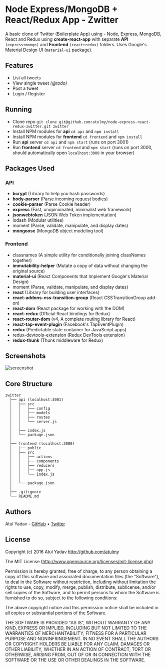 # Node Express/MongoDB + React/Redux App - Zwitter
A basic clone of Twitter (Boilerplate App) using - Node, Express, MongoDB, React and Redux using **create-react-app** with separate **API** `(express+mongo)` and **Frontend** `(react+redux)` folders. Uses Google's Material Design UI (`material-ui` package).

## Features
- List all tweets
- View single tweet *(@todo)*
- Post a tweet
- Login / Register

## Running
- Clone repo `git clone git@github.com:atulmy/node-express-react-redux-zwitter.git zwitter`
- Install NPM modules for **api** `cd api` and `npm install`
- Install NPM modules for **frontend** `cd frontend` and `npm install`
- Run **api** server `cd api` and `npm start` (runs on port 3001)
- Run **frontend** server `cd frontend` and `npm start` (runs on port 3000, should automatically open `localhost:3000` in your browser)

## Packages Used

### API
- **bcrypt** (Library to help you hash passwords)
- **body-parser** (Parse incoming request bodies)
- **cookie-parser** (Parse Cookie header)
- **express** (Fast, unopinionated, minimalist web framework)
- **jsonwebtoken** (JSON Web Token implementation)
- lodash (Modular utilities)
- moment (Parse, validate, manipulate, and display dates)
- **mongoose** (MongoDB object modeling tool)

### Frontend
- classnames (A simple utility for conditionally joining classNames together)
- **immutability-helper** (Mutate a copy of data without changing the original source)
- **material-ui** (React Components that Implement Google's Material Design)
- moment (Parse, validate, manipulate, and display dates)
- **react** (Library for building user interfaces)
- **react-addons-css-transition-group** (React CSSTransitionGroup add-on)
- **react-dom** (React package for working with the DOM)
- **react-redux** (Official React bindings for Redux)
- **react-router-dom** (v4, A complete routing library for React)
- **react-tap-event-plugin** (Facebook's TapEventPlugin)
- **redux** (Predictable state container for JavaScript apps)
- redux-devtools-extension (Redux DevTools extension)
- **redux-thunk** (Thunk middleware for Redux)

## Screenshots
![screenshot](http://atulmy.com/attachments/images/node-express-react-redux-zwitter.png)


## Core Structure
    zwitter
      ├── api (localhost:3001)
      │   ├── src
      │   │   ├── config
      │   │   ├── models
      │   │   ├── routes
      │   │   └── server.js
      │   │
      │   ├── index.js
      │   └── package.json
      │
      ├── frontend (localhost:3000)
      │   ├── public
      │   ├── src
      │   │   ├── actions
      │   │   ├── components
      │   │   ├── reducers
      │   │   ├── app.js
      │   │   └── index.js
      │   │
      │   └── package.json
      │
      ├── .gitignore
      └── README.md

## Authors
Atul Yadav - [GitHub](https://github.com/atulmy) &bull; [Twitter](https://twitter.com/atulmy)

## License
Copyright (c) 2016 Atul Yadav http://github.com/atulmy

The MIT License (http://www.opensource.org/licenses/mit-license.php)

Permission is hereby granted, free of charge, to any person obtaining a copy of this software and associated documentation files (the "Software"), to deal in the Software without restriction, including without limitation the rights to use, copy, modify, merge, publish, distribute, sublicense, and/or sell copies of the Software, and to permit persons to whom the Software is furnished to do so, subject to the following conditions:

The above copyright notice and this permission notice shall be included in all copies or substantial portions of the Software.

THE SOFTWARE IS PROVIDED "AS IS", WITHOUT WARRANTY OF ANY KIND, EXPRESS OR IMPLIED, INCLUDING BUT NOT LIMITED TO THE WARRANTIES OF MERCHANTABILITY, FITNESS FOR A PARTICULAR PURPOSE AND NONINFRINGEMENT. IN NO EVENT SHALL THE AUTHORS OR COPYRIGHT HOLDERS BE LIABLE FOR ANY CLAIM, DAMAGES OR OTHER LIABILITY, WHETHER IN AN ACTION OF CONTRACT, TORT OR OTHERWISE, ARISING FROM, OUT OF OR IN CONNECTION WITH THE SOFTWARE OR THE USE OR OTHER DEALINGS IN THE SOFTWARE.
